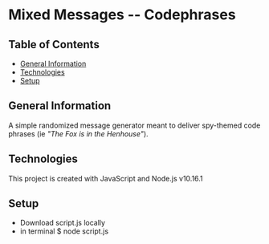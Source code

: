 # Mixed Messages -- Codephrases

## Table of Contents

* [General Information](#general-information)
* [Technologies](#technologies)
* [Setup](#setup)

## General Information

A simple randomized message generator meant to deliver spy-themed code phrases (ie *"The Fox is in the Henhouse"*).

## Technologies

This project is created with JavaScript and Node.js v10.16.1

## Setup

* Download script.js locally
* in terminal $ node script.js